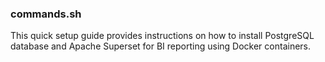 ### commands.sh

This quick setup guide provides instructions on how to install PostgreSQL database and Apache Superset for BI reporting using Docker containers.

 